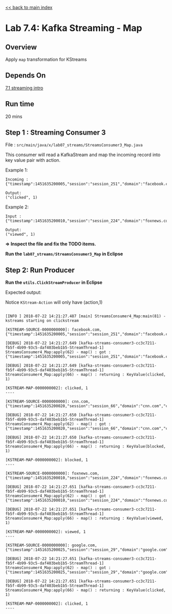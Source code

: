 <link rel='stylesheet' href='../assets/css/main.css'/>

[<< back to main index](../README.md)

# Lab 7.4: Kafka Streaming - Map

## Overview

Apply `map` transformation for KStreams

## Depends On

[7.1 streaming intro](07.1-streaming-intro.md)

## Run time

20 mins

## Step 1 :  Streaming Consumer 3

File : `src/main/java/x/lab07_streams/StreamsConsumer3_Map.java`

This consumer will read a KafkaStream and map the incoming record into key value pair with action.

Example 1:
```
Incoming :
{"timestamp":1451635200005,"session":"session_251","domain":"facebook.com","cost":91,"user":"user_16","campaign":"campaign_5","ip":"ip_67","action":"clicked"}

Output:
("clicked", 1)
```

Example 2:
```
Input :
{"timestamp":1451635200010,"session":"session_224","domain":"foxnews.com","cost":17,"user":"user_89","campaign":"campaign_4","ip":"ip_57","action":"viewed"}

Output:
("viewed", 1)
```

**=> Inspect the file and fix the TODO items.**  

**Run the `lab07_streams/StreamsConsumer3_Map` in Eclipse**

## Step 2: Run Producer

**Run the `utils.ClickStreamProducer` in Eclipse**

Expected output:

Notice `KStream-Action` will only have (action,1)

```console

[INFO ] 2018-07-22 14:21:27.487 [main] StreamsConsumer4_Map:main(81) - kstreams starting on clickstream

[KSTREAM-SOURCE-0000000000]: facebook.com, {"timestamp":1451635200005,"session":"session_251","domain":"facebook.com","cost":91,"user":"user_16","campaign":"campaign_5","ip":"ip_67","action":"clicked"}

[DEBUG] 2018-07-22 14:21:27.649 [kafka-streams-consumer3-cc3c7211-fb5f-4b99-93c5-daf403beb1b5-StreamThread-1] StreamsConsumer4_Map:apply(62) - map() : got : {"timestamp":1451635200005,"session":"session_251","domain":"facebook.com","cost":91,"user":"user_16","campaign":"campaign_5","ip":"ip_67","action":"clicked"}

[DEBUG] 2018-07-22 14:21:27.649 [kafka-streams-consumer3-cc3c7211-fb5f-4b99-93c5-daf403beb1b5-StreamThread-1] StreamsConsumer4_Map:apply(66) - map() : returning : KeyValue(clicked, 1)

[KSTREAM-MAP-0000000002]: clicked, 1
----

[KSTREAM-SOURCE-0000000000]: cnn.com, {"timestamp":1451635200020,"session":"session_66","domain":"cnn.com","cost":31,"user":"user_29","campaign":"campaign_3","ip":"ip_49","action":"blocked"}

[DEBUG] 2018-07-22 14:21:27.650 [kafka-streams-consumer3-cc3c7211-fb5f-4b99-93c5-daf403beb1b5-StreamThread-1] StreamsConsumer4_Map:apply(62) - map() : got : {"timestamp":1451635200020,"session":"session_66","domain":"cnn.com","cost":31,"user":"user_29","campaign":"campaign_3","ip":"ip_49","action":"blocked"}

[DEBUG] 2018-07-22 14:21:27.650 [kafka-streams-consumer3-cc3c7211-fb5f-4b99-93c5-daf403beb1b5-StreamThread-1] StreamsConsumer4_Map:apply(66) - map() : returning : KeyValue(blocked, 1)

[KSTREAM-MAP-0000000002]: blocked, 1
----

[KSTREAM-SOURCE-0000000000]: foxnews.com, {"timestamp":1451635200010,"session":"session_224","domain":"foxnews.com","cost":17,"user":"user_89","campaign":"campaign_4","ip":"ip_57","action":"viewed"}

[DEBUG] 2018-07-22 14:21:27.651 [kafka-streams-consumer3-cc3c7211-fb5f-4b99-93c5-daf403beb1b5-StreamThread-1] StreamsConsumer4_Map:apply(62) - map() : got : {"timestamp":1451635200010,"session":"session_224","domain":"foxnews.com","cost":17,"user":"user_89","campaign":"campaign_4","ip":"ip_57","action":"viewed"}

[DEBUG] 2018-07-22 14:21:27.651 [kafka-streams-consumer3-cc3c7211-fb5f-4b99-93c5-daf403beb1b5-StreamThread-1] StreamsConsumer4_Map:apply(66) - map() : returning : KeyValue(viewed, 1)

[KSTREAM-MAP-0000000002]: viewed, 1
----

[KSTREAM-SOURCE-0000000000]: google.com, {"timestamp":1451635200025,"session":"session_29","domain":"google.com","cost":16,"user":"user_1","campaign":"campaign_5","ip":"ip_74","action":"clicked"}

[DEBUG] 2018-07-22 14:21:27.651 [kafka-streams-consumer3-cc3c7211-fb5f-4b99-93c5-daf403beb1b5-StreamThread-1] StreamsConsumer4_Map:apply(62) - map() : got : {"timestamp":1451635200025,"session":"session_29","domain":"google.com","cost":16,"user":"user_1","campaign":"campaign_5","ip":"ip_74","action":"clicked"}

[DEBUG] 2018-07-22 14:21:27.651 [kafka-streams-consumer3-cc3c7211-fb5f-4b99-93c5-daf403beb1b5-StreamThread-1] StreamsConsumer4_Map:apply(66) - map() : returning : KeyValue(clicked, 1)

[KSTREAM-MAP-0000000002]: clicked, 1
----

```

